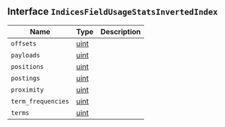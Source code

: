 ## Interface `IndicesFieldUsageStatsInvertedIndex`

| Name | Type | Description |
| - | - | - |
| `offsets` | [uint](./uint.md) | &nbsp; |
| `payloads` | [uint](./uint.md) | &nbsp; |
| `positions` | [uint](./uint.md) | &nbsp; |
| `postings` | [uint](./uint.md) | &nbsp; |
| `proximity` | [uint](./uint.md) | &nbsp; |
| `term_frequencies` | [uint](./uint.md) | &nbsp; |
| `terms` | [uint](./uint.md) | &nbsp; |
